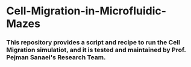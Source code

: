 # Cell-Migration-in-Microfluidic-Mazes

### This repository provides a script and recipe to run the Cell Migration simulatiot, and it is tested and maintained by Prof. Pejman Sanaei's Research Team.

